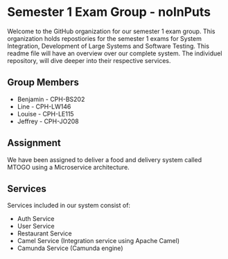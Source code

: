 # Semester 1 Exam Group - noInPuts  

Welcome to the GitHub organization for our semester 1 exam group. This organization holds repostiories for the semester 1 exams for System Integration, Development of Large Systems and Software Testing. This readme file will have an overview over our complete system. The individuel repository, will dive deeper into their respective services.

## Group Members
- Benjamin - CPH-BS202  
- Line - CPH-LW146 
- Louise - CPH-LE115
- Jeffrey - CPH-JO208

## Assignment
We have been assigned to deliver a food and delivery system called MTOGO using a Microservice architecture.

## Services
Services included in our system consist of:
- Auth Service
- User Service
- Restaurant Service
- Camel Service (Integration service using Apache Camel)
- Camunda Service (Camunda engine)
